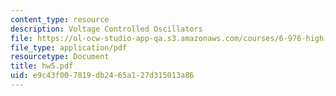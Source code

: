 ```yaml
---
content_type: resource
description: Voltage Controlled Oscillators
file: https://ol-ocw-studio-app-qa.s3.amazonaws.com/courses/6-976-high-speed-communication-circuits-and-systems-spring-2003/e9c43f007819db2465a127d315013a86_hw5.pdf
file_type: application/pdf
resourcetype: Document
title: hw5.pdf
uid: e9c43f00-7819-db24-65a1-27d315013a86
---
```

